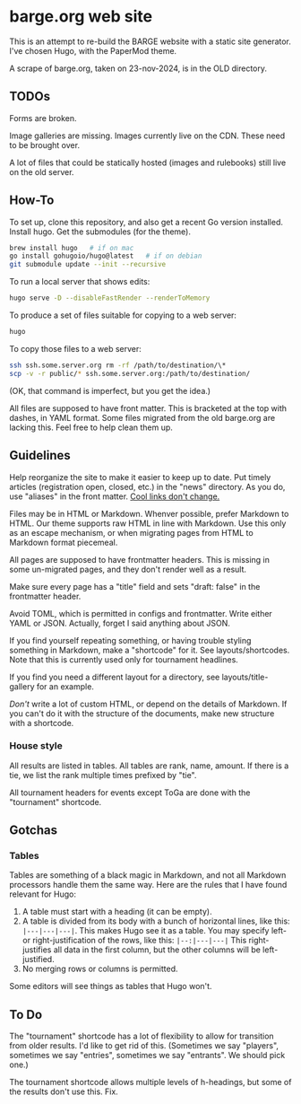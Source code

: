 barge.org web site
==================

This is an attempt to re-build the BARGE website with a static site generator.
I've chosen Hugo, with the PaperMod theme.

A scrape of barge.org, taken on 23-nov-2024, is in the OLD directory.

TODOs
-----

Forms are broken.

Image galleries are missing.  Images currently live on the CDN.  These need to
be brought over.

A lot of files that could be statically hosted (images and rulebooks) still
live on the old server.

How-To
------

To set up, clone this repository, and also get a recent Go version installed.
Install hugo.  Get the submodules (for the theme).

```sh
brew install hugo   # if on mac
go install gohugoio/hugo@latest   # if on debian
git submodule update --init --recursive
```

To run a local server that shows edits:

```sh
hugo serve -D --disableFastRender --renderToMemory
```

To produce a set of files suitable for copying to a web server:

```sh
hugo
```

To copy those files to a web server:

```sh
ssh ssh.some.server.org rm -rf /path/to/destination/\*
scp -v -r public/* ssh.some.server.org:/path/to/destination/
```

(OK, that command is imperfect, but you get the idea.)

All files are supposed to have front matter.  This is bracketed at the top with
dashes, in YAML format.  Some files migrated from the old barge.org are lacking
this.  Feel free to help clean them up.


Guidelines
----------

Help reorganize the site to make it easier to keep up to date.  Put timely
articles (registration open, closed, etc.) in the "news" directory.  As you do,
use "aliases" in the front matter.  [Cool links don't
change.](https://www.w3.org/Provider/Style/URI)

Files may be in HTML or Markdown.  Whenver possible, prefer Markdown to HTML.
Our theme supports raw HTML in line with Markdown.  Use this only as an escape
mechanism, or when migrating pages from HTML to Markdown format piecemeal.

All pages are supposed to have frontmatter headers.  This is missing in some
un-migrated pages, and they don't render well as a result.

Make sure every page has a "title" field and sets "draft: false" in the
frontmatter header.

Avoid TOML, which is permitted in configs and frontmatter.  Write either YAML
or JSON.  Actually, forget I said anything about JSON.

If you find yourself repeating something, or having trouble styling something in Markdown,
make a "shortcode" for it.  See layouts/shortcodes.  Note that this is currently used
only for tournament headlines.

If you find you need a different layout for a directory, see
layouts/title-gallery for an example.

_Don't_ write a lot of custom HTML, or depend on the details of Markdown.  If
you can't do it with the structure of the documents, make new structure with a
shortcode.

### House style 

All results are listed in tables.  All tables are rank, name, amount.  If there is a tie,
we list the rank multiple times prefixed by "tie".

All tournament headers for events except ToGa are done with the "tournament" shortcode.

Gotchas
-------

### Tables

Tables are something of a black magic in Markdown, and not all Markdown
processors handle them the same way.  Here are the rules that I have found
relevant for Hugo:

1.  A table must start with a heading (it can be empty).
2.  A table is divided from its body with a bunch of horizontal lines, like
    this: `|---|---|---|`.  This makes Hugo see it as a table.  You may specify
    left- or right-justification of the rows, like this: `|--:|---|---|` This
    right-justifies all data in the first column, but the other columns will be
    left-justified.
3.  No merging rows or columns is permitted.

Some editors will see things as tables that Hugo won't.

To Do
-----

The "tournament" shortcode has a lot of flexibility to allow for transition
from older results.  I'd like to get rid of this.  (Sometimes we say "players",
sometimes we say "entries", sometimes we say "entrants".  We should pick one.)

The tournament shortcode allows multiple levels of h-headings, but some
of the results don't use this.  Fix.
